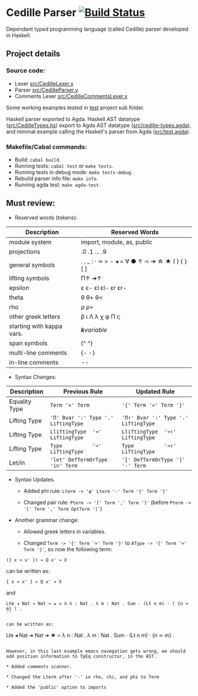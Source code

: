 # Cedille Parser [![Build Status](https://travis-ci.org/ernius/cedilleparser.svg?branch=master)](https://travis-ci.org/ernius/cedilleparser)

Dependant typed programming language (called Cedille) parser developed in Haskell.

## Project details

### Source code:
 * Lexer  [src/CedilleLexer.x](src/CedilleLexer.x)
 * Parser [src/CedilleParser.y](src/CedilleParser.y)
 * Comments Lexer  [src/CedilleCommentsLexer.x](src/CedilleCommentsLexer.x)

Some working examples tested in [test](test) project sub folder.

Haskell parser exported to Agda. Haskell AST datatype ([src/CedilleTypes.hs](src/CedilleTypes.agda)) export to Agda AST datatype ([src/cedille-types.agda](src/cedille-types.agda)), and minimal example calling the Haskell's parser from Agda ([src/test.agda](src/test.agda)).

### Makefile/Cabal commands:
 * Build: `cabal build`.
 * Running tests: `cabal test` or `make tests`.
 * Running tests in debug mode: `make tests-debug`.
 * Rebuild parser info file: `make info`.
 * Running agda test: `make agda-test`.

## Must review:

* Reserved words (tokens): 

Description	                 | Reserved Words
-----------------------------|----------
module system				 | import, module, as, public
projections					 | .0 .1 ... .9
general symbols				 | . , _ : · ≃ > - ◂ = ∀ ● ↑ ➾ ➔ ☆ ★ ( ) { } [ ] 
lifting symbols				 | Π↑ ➔↑
epsilon						 | ε ε- εl εl- εr εr-
theta						 | θ θ+ θ<
rho							 | ρ ρ+
other greek letters			 | β ι Λ λ χ φ Π ς
starting with kappa vars.	 | 𝒌*variable*
span symbols				 | {^ ^}
multi-line comments			 | {- -}
in-line comments			 | --
   
* Syntax Changes: 

Description     | Previous Rule                                           | Updated Rule
----------------|---------------------------------------------------------|----------------
Equality Type   | `Term '≃' Term`                                        | `'{' Term '≃' Term '}'`
Lifting Type    | `'Π' Bvar ':' Type '.' LiftingType`                  | `'Π↑' Bvar ':' Type '.' LiftingType`
Lifting Type    | `LliftingType  '➔' LiftingType`                      | `LliftingType  '➔↑' LiftingType`
Lifting Type    | `Type          '➔' LiftingType`                      | `Type          '➔↑' LiftingType`
Let/in          | `'let' DefTermOrType 'in' Term`                      | `'[' DefTermOrType ']' '-' Term`


* Syntax Updates.

	* Added phi rule: `Lterm -> 'φ' Lterm '-' Term '{' Term '}'`
	
	* Changed pair rule: `Pterm -> '[' Term ',' Term ']'` (before `Pterm -> '[' Term ',' Term OptTerm ']'`)
	

* Another grammar change:

	* Allowed greek letters in variables.

	* Changed `Term -> '{' Term '≃' Term '}'` to `AType -> '{' Term '≃' Term '}'`, so now the following term:

```
({ x ≃ x' }) ➔ Q x' ➔ X
```

can be written as:


```
{ x ≃ x' } ➔ Q x' ➔ X
```

and
```
Lte ◂ Nat ➔ Nat ➔ ★ = λ n : Nat . λ m : Nat . Sum · (Lt n m) · ( {n ≃ m} ) .
``

can be written as:

```
Lte ◂ Nat ➔ Nat ➔ ★ = λ n : Nat . λ m : Nat . Sum · (Lt n m) · {n ≃ m}  .
```

However, in this last example emacs navegation gets wrong, we should add position information to TpEq constructor, in the AST.

* Added comments scanner.

* Changed the Lterm after '-' in rho, chi, and phi to Term

* Added the 'public' option to imports